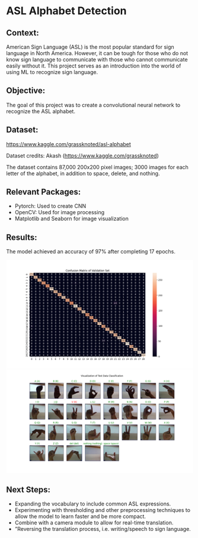 # ASL Alphabet Detection

## Context:
American Sign Language (ASL) is the most popular standard for sign language in North America. However, it can be tough for those who do not know sign language to communicate with those who cannot communicate easily without it. This project serves as an introduction into the world of using ML to recognize sign language.

## Objective:
The goal of this project was to create a convolutional neural network to recognize the  ASL alphabet.

## Dataset:
https://www.kaggle.com/grassknoted/asl-alphabet

Dataset credits: Akash (https://www.kaggle.com/grassknoted)

The dataset contains 87,000 200x200 pixel images; 3000 images for each letter of the alphabet, in addition to space, delete, and nothing. 

## Relevant Packages:
* Pytorch: Used to create CNN
* OpenCV: Used for image processing
* Matplotlib and Seaborn for image visualization

## Results:
The model achieved an accuracy of 97% after completing 17 epochs.

![alt text](https://github.com/AnannayS/ASL_Alphabet_Detection/blob/main/cf_matrix.png?raw=true)
![alt text](https://github.com/AnannayS/ASL_Alphabet_Detection/blob/main/test_results.png?raw=true)

## Next Steps:
* Expanding the vocabulary to include common ASL expressions.
* Experimenting with thresholding and other preprocessing techniques to allow the model to learn faster and be more compact.
* Combine with a camera module to allow for real-time translation.
* ”Reversing the translation process, i.e. writing/speech to sign language.
